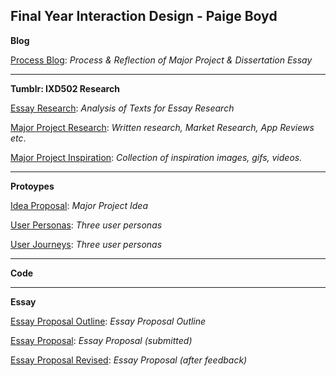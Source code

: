 ## Final Year Interaction Design - Paige Boyd

**Blog**

[Process Blog](https://medium.com/@paigeboyd1): *Process & Reflection of Major Project & Dissertation Essay*

----
**Tumblr: IXD502 Research**

[Essay Research](https://bsl-for-kids.tumblr.com/tagged/ixd502): *Analysis of Texts for Essay Research*

[Major Project Research](https://bsl-for-kids.tumblr.com/tagged/majorproject): *Written research, Market Research, App Reviews etc*.

[Major Project Inspiration](https://bsl-for-kids.tumblr.com/tagged/mpinspiration): *Collection of inspiration images, gifs, videos.*

----
**Protoypes**

[Idea Proposal](https://github.com/paigeboyd/Final-Year/blob/master/Major-Project.md): *Major Project Idea*

[User Personas](https://github.com/paigeboyd/Final-Year/tree/master/User%20Personas): *Three user personas*

[User Journeys](https://github.com/paigeboyd/Final-Year/tree/master/User%20Personas): *Three user personas*

----
**Code**


----
**Essay**

[Essay Proposal Outline](https://github.com/paigeboyd/Final-Year/blob/master/Dissertation/Proposal-Outline.md): *Essay Proposal Outline*

[Essay Proposal](https://github.com/paigeboyd/Final-Year/blob/master/Dissertation/Essay-Proposal.md): *Essay Proposal (submitted)*

[Essay Proposal Revised](https://github.com/paigeboyd/Final-Year/blob/master/Dissertation/Proposal-REVISED.md): *Essay Proposal (after feedback)*
